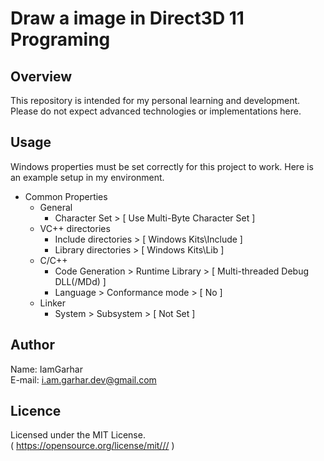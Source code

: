 # Draw a image in Direct3D 11 Programing


## Overview
This repository is intended for my personal learning and development.\
Please do not expect advanced technologies or implementations here.

## Usage
Windows properties must be set correctly for this project to work.
Here is an example setup in my environment.
- Common Properties
  - General
    - Character Set > [ Use Multi-Byte Character Set ]
  - VC++ directories
    - Include directories > [ Windows Kits\Include ]
    - Library directories > [ Windows Kits\Lib ]
  - C/C++
    - Code Generation > Runtime Library > [ Multi-threaded Debug DLL(/MDd) ]
    - Language > Conformance mode > [ No ]
  - Linker
    -  System > Subsystem > [ Not Set ]
  
## Author
Name: IamGarhar\
E-mail: i.am.garhar.dev@gmail.com

## Licence
Licensed under the MIT License.\
( https://opensource.org/license/mit/// )
